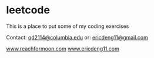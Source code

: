 leetcode
========
This is a place to put some of my coding exercises

Contact: qd2114@columbia.edu
or: ericdeng11@gmail.com

www.reachformoon.com
www.ericdeng11.com

